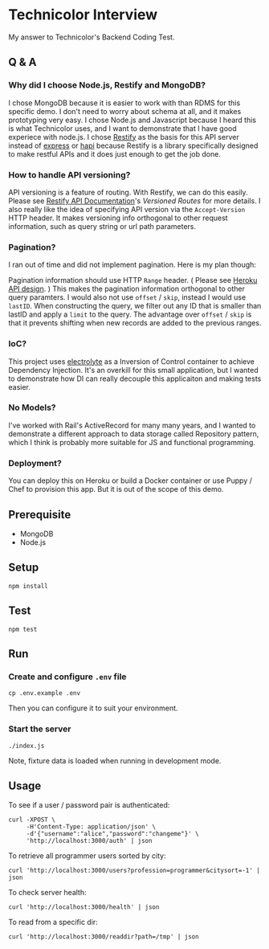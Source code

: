 # Technicolor Interview

My answer to Technicolor's Backend Coding Test.

## Q & A

### Why did I choose Node.js, Restify and MongoDB?

I chose MongoDB because it is easier to work with than RDMS for this specific demo. I don't need to worry about schema at all, and it makes prototyping very easy. I chose Node.js and Javascript because I heard this is what Technicolor uses, and I want to demonstrate that I have good experiece with node.js. I chose [Restify](https://github.com/restify/node-restify) as the basis for this API server instead of [express](http://expressjs.com/) or [hapi](http://hapijs.com/) because Restify is a library specifically designed to make restful APIs and it does just enough to get the job done.

### How to handle API versioning?

API versioning is a feature of routing. With Restify, we can do this easily. Please see [Restify API Documentation](http://mcavage.me/node-restify/#routing)'s *Versioned Routes* for more details. I also really like the idea of specifying API version via the `Accept-Version` HTTP header. It makes versioning info orthogonal to other request information, such as query string or url path parameters.

### Pagination?

I ran out of time and did not implement pagination. Here is my plan though:

Pagination information should use HTTP `Range` header. ( Please see [Heroku API design](https://github.com/interagent/http-api-design/issues/36). ) This makes the pagination information orthogonal to other query paramters. I would also not use `offset` / `skip`, instead I would use `lastID`. When constructing the query, we filter out any ID that is smaller than lastID and apply a `limit` to the query. The advantage over `offset` / `skip` is that it prevents shifting when new records are added to the previous ranges.

### IoC?

This project uses [electrolyte](https://github.com/jaredhanson/electrolyte) as a Inversion of Control container to achieve Dependency Injection. It's an overkill for this small application, but I wanted to demonstrate how DI can really decouple this applicaiton and making tests easier.

### No Models?

I've worked with Rail's ActiveRecord for many many years, and I wanted to demonstrate a different approach to data storage called Repository pattern, which I think is probably more suitable for JS and functional programming.

### Deployment?

You can deploy this on Heroku or build a Docker container or use Puppy / Chef to provision this app. But it is out of the scope of this demo.

## Prerequisite

* MongoDB
* Node.js

## Setup

```
npm install
```

## Test

```
npm test
```

## Run

### Create and configure `.env` file

```
cp .env.example .env
```

Then you can configure it to suit your environment.


### Start the server

```
./index.js
```

Note, fixture data is loaded when running in development mode.

## Usage

To see if a user / password pair is authenticated:

```
curl -XPOST \
     -H'Content-Type: application/json' \
     -d'{"username":"alice","password":"changeme"}' \
     'http://localhost:3000/auth' | json
```

To retrieve all programmer users sorted by city:

```
curl 'http://localhost:3000/users?profession=programmer&citysort=-1' | json
```

To check server health:

```
curl 'http://localhost:3000/health' | json
```

To read from a specific dir:

```
curl 'http://localhost:3000/readdir?path=/tmp' | json
```
